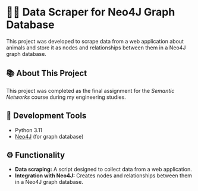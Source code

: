 # ✍🏿 Data Scraper for Neo4J Graph Database

This project was developed to scrape data from a web application about animals and store it as nodes and relationships between them in a Neo4J graph database.

## 📚 About This Project

This project was completed as the final assignment for the *Semantic Networks* course during my engineering studies.

## 🧰 Development Tools

- Python 3.11
- [Neo4J](https://neo4j.com) (for graph database)

## ⚙️ Functionality

- **Data scraping:** A script designed to collect data from a web application.
- **Integration with Neo4J:** Creates nodes and relationships between them in a Neo4J graph database.
